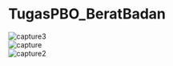 # TugasPBO_BeratBadan
![capture3](https://cloud.githubusercontent.com/assets/22089296/20417783/bd57719c-acfc-11e6-8dd1-450d15d047a5.PNG) <br>
![capture](https://cloud.githubusercontent.com/assets/22089296/20417785/bda0086c-acfc-11e6-8fb0-ffce073573a6.PNG) <br>
![capture2](https://cloud.githubusercontent.com/assets/22089296/20417784/bd9ea526-acfc-11e6-8599-9ba59f14cfb2.PNG) <br>
